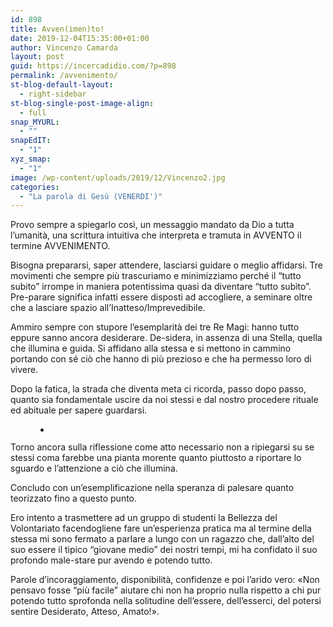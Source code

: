 ```yaml
---
id: 898
title: Avven(imen)to!
date: 2019-12-04T15:35:00+01:00
author: Vincenzo Camarda
layout: post
guid: https://incercadidio.com/?p=898
permalink: /avvenimento/
st-blog-default-layout:
  - right-sidebar
st-blog-single-post-image-align:
  - full
snap_MYURL:
  - ""
snapEdIT:
  - "1"
xyz_smap:
  - "1"
image: /wp-content/uploads/2019/12/Vincenzo2.jpg
categories:
  - "La parola di Gesù (VENERDI')"
---
```

Provo sempre a spiegarlo così, un messaggio mandato da Dio a tutta l’umanità, una scrittura intuitiva che interpreta e tramuta in AVVENTO il termine AVVENIMENTO.

Bisogna prepararsi, saper attendere, lasciarsi guidare o meglio affidarsi. Tre movimenti che sempre più trascuriamo e minimizziamo perché il “tutto subito” irrompe in maniera potentissima quasi da diventare “tutto subìto”. Pre-parare significa infatti essere disposti ad accogliere, a seminare oltre che a lasciare spazio all’Inatteso/Imprevedibile. 

Ammiro sempre con stupore l’esemplarità dei tre Re Magi: hanno tutto eppure sanno ancora desiderare. De-sidera, in assenza di una Stella, quella che illumina e guida. Si affidano alla stessa e si mettono in cammino portando con sé ciò che hanno di più prezioso e che ha permesso loro di vivere.

Dopo la fatica, la strada che diventa meta ci ricorda, passo dopo passo, quanto sia fondamentale uscire da noi stessi e dal nostro procedere rituale ed abituale per sapere guardarsi.<figure class="wp-block-gallery columns-1 is-cropped">

<ul class="blocks-gallery-grid">
  <li class="blocks-gallery-item">
    <figure><img src="https://incercadidio.com/wp-content/uploads/2019/12/Vincenzo-1.jpg" alt="" data-id="900" data-full-url="https://incercadidio.com/wp-content/uploads/2019/12/Vincenzo-1.jpg" data-link="https://incercadidio.com/?attachment_id=900" class="wp-image-900" srcset="https://incercadidio.com/wp-content/uploads/2019/12/Vincenzo-1.jpg 446w, https://incercadidio.com/wp-content/uploads/2019/12/Vincenzo-1-300x167.jpg 300w" sizes="(max-width: 446px) 100vw, 446px" /></figure>
  </li>
</ul></figure> 

Torno ancora sulla riflessione come atto necessario non a ripiegarsi su se stessi coma farebbe una pianta morente quanto piuttosto a riportare lo sguardo e l’attenzione a ciò che illumina.

Concludo con un’esemplificazione nella speranza di palesare quanto teorizzato fino a questo punto. 

Ero intento a trasmettere ad un gruppo di studenti la Bellezza del Volontariato facendogliene fare un’esperienza pratica ma al termine della stessa mi sono fermato a parlare a lungo con un ragazzo che, dall’alto del suo essere il tipico “giovane medio” dei nostri tempi, mi ha confidato il suo profondo male-stare pur avendo e potendo tutto.

Parole d’incoraggiamento, disponibilità, confidenze e poi l’arido vero: «Non pensavo fosse “più facile” aiutare chi non ha proprio nulla rispetto a chi pur potendo tutto sprofonda nella solitudine dell’essere, dell’esserci, del potersi sentire Desiderato, Atteso, Amato!».